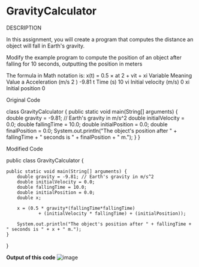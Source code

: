 # GravityCalculator

DESCRIPTION 

In this assignment, you will create a program that computes the distance an object will fall in Earth's gravity. 

Modify the example program to compute the position of an object after falling for 10 seconds, outputting the position in meters

The formula in Math notation is: x(t) = 0.5 × at 2 + vit + xi Variable Meaning Value a Acceleration (m/s 2 ) -9.81 t Time (s) 10 vi Initial velocity (m/s) 0 xi Initial position 0

Original Code

class GravityCalculator {
    public static void main(String[] arguments) {
        double gravity = -9.81; // Earth's gravity in m/s^2
        double initialVelocity = 0.0;
        double fallingTime = 10.0;
        double initialPosition = 0.0;
        double finalPosition = 0.0;
        System.out.println("The object's position after " + fallingTime + " seconds is " + finalPosition + " m.");
    }
}

Modified Code

public class GravityCalculator {

    public static void main(String[] arguments) {
        double gravity = -9.81; // Earth's gravity in m/s^2
        double initialVelocity = 0.0;
        double fallingTime = 10.0;
        double initialPosition = 0.0;
        double x;

        x = (0.5 * gravity*(fallingTime*fallingTime)
                + (initialVelocity * fallingTime) + (initialPosition));

        System.out.println("The object's position after " + fallingTime + " seconds is " + x + " m.");
    }
}


**Output of this code**
![image](https://user-images.githubusercontent.com/99807200/154579439-6508da8b-4c0c-4290-9b7f-e50e959c2060.png)


